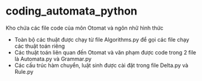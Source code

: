 # coding_automata_python
Kho chứa các file code của môn Otomat và ngôn nhữ hình thức

- Toàn bộ các thuật được chạy từ file Algorithms.py để gọi các file chạy các thuật toán riêng
- Các thuật toán liên quan đến Otomat và văn phạm được code trong 2 file là Automata.py và Grammar.py
- Các cấu trúc hàm chuyển, luật sinh được cài đặt trong file Delta.py và Rule.py
